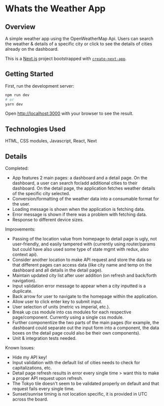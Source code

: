 # Whats the Weather App

## Overview

<p>A simple weather app using the OpenWeatherMap Api.  Users can search the weather & details of a specific city or click to see the details of cities already on the dashboard. </p>

This is a [Next.js](https://nextjs.org/) project bootstrapped with [`create-next-app`](https://github.com/vercel/next.js/tree/canary/packages/create-next-app).

## Getting Started

First, run the development server:

```bash
npm run dev
# or
yarn dev
```

Open [http://localhost:3000](http://localhost:3000) with your browser to see the result.

## Technologies Used

<p>HTML, CSS modules, Javascript, React, Next</p>

## Details

Completed:
<ul>
    <li>App features 2 main pages: a dashboard and a detail page. On the dashboard, a user can search for/add additional cities to their dashboard. On the detail page, the application fetches weather details of the specific city selected.
    <li>Conversion/formatting of the weather data into a consumable format for the user.
    <li>Loading message is shown when the application is fetching data.
    <li>Error message is shown if there was a problem with fetching data. 
    <li>Response to different device sizes.
</ul>

Improvements:
<ul>
    <li>Passing of the location value from homepage to detail page is ugly, not user-friendly, and easily tampered with (currently using router/params  but could have also used some type of state mgmt with redux, also context api).
    <li>Consider another location to make API request and store the data so that different pages can access data (like city name and temp on the dashboard and all details in the detail page).
    <li>Maintain updated city list after user addition (on refresh and back/forth navigation).
    <li>Input validation error message to appear when a city inputted is a duplicate.
    <li>Back arrow for user to navigate to the homepage within the application.
    <li>Allow user to click enter key to submit input.
    <li>User selection of units (metric vs imperial, etc.).
    <li>Break up css module into css modules for each respective page/component. Currently using a single css module.
    <li>Further componentize the two parts of the main pages (for example, the dashboard could separate out the input form into a component, the data boxes on the detail page could also be their own components).
    <li>Unit & integration tests needed.
</ul>

Known Issues:
<ul>
    <li>Hide my API key!
    <li>Input validation with the default list of cities needs to check for capitalizations, etc.
    <li>Detail page refresh results in error every single time > want this to make a proper API request upon refresh.
    <li>The Tokyo tile doesn't seem to be validated properly on default and that request fails every single time.
    <li>Sunset/sunrise timing is not location specific, it is provided in UTC across the board.
</ul>
